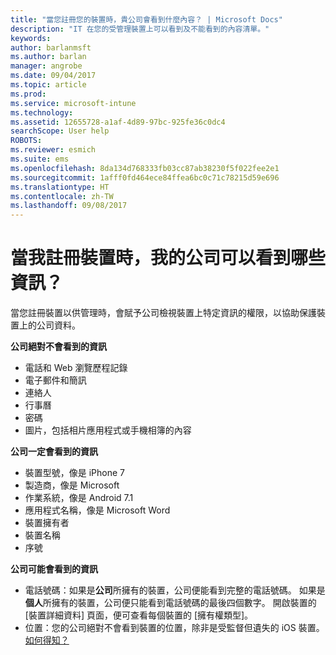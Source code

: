 ```yaml
---
title: "當您註冊您的裝置時，貴公司會看到什麼內容？ | Microsoft Docs"
description: "IT 在您的受管理裝置上可以看到及不能看到的內容清單。"
keywords: 
author: barlanmsft
ms.author: barlan
manager: angrobe
ms.date: 09/04/2017
ms.topic: article
ms.prod: 
ms.service: microsoft-intune
ms.technology: 
ms.assetid: 12655728-a1af-4d89-97bc-925fe36c0dc4
searchScope: User help
ROBOTS: 
ms.reviewer: esmich
ms.suite: ems
ms.openlocfilehash: 8da134d768333fb03cc87ab38230f5f022fee2e1
ms.sourcegitcommit: 1afff0fd464ece84ffea6bc0c71c78215d59e696
ms.translationtype: HT
ms.contentlocale: zh-TW
ms.lasthandoff: 09/08/2017
---
```

# <a name="what-information-can-my-company-see-when-i-enroll-my-device"></a>當我註冊裝置時，我的公司可以看到哪些資訊？

當您註冊裝置以供管理時，會賦予公司檢視裝置上特定資訊的權限，以協助保護裝置上的公司資料。

**公司絕對不會看到的資訊**

- 電話和 Web 瀏覽歷程記錄
- 電子郵件和簡訊
- 連絡人
- 行事曆
-   密碼
- 圖片，包括相片應用程式或手機相簿的內容

**公司一定會看到的資訊**

- 裝置型號，像是 iPhone 7
- 製造商，像是 Microsoft
- 作業系統，像是 Android 7.1
- 應用程式名稱，像是 Microsoft Word
- 裝置擁有者
- 裝置名稱
- 序號

**公司可能會看到的資訊**

-  電話號碼：如果是**公司**所擁有的裝置，公司便能看到完整的電話號碼。 如果是**個人**所擁有的裝置，公司便只能看到電話號碼的最後四個數字。 開啟裝置的 [裝置詳細資料] 頁面，便可查看每個裝置的 [擁有權類型]。 
-  位置：您的公司絕對不會看到裝置的位置，除非是受監督但遺失的 iOS 裝置。 [如何得知？](https://go.microsoft.com/fwlink/?linkid=853816)
